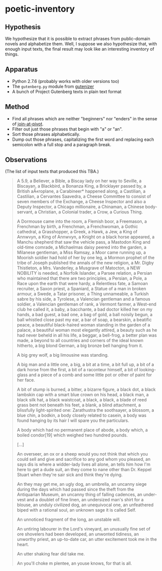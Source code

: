 poetic-inventory
================

Hypothesis
----------

We hypothesize that it is possible to extract phrases from public-domain novels
and alphabetize them.  Well, I suppose we also hypothesize that, with enough
input texts, the final result may look like an interesting inventory of things.

Apparatus
---------

*   Python 2.7.6 (probably works with older versions too)
*   The `gutenberg.py` module from [gutenizer](https://github.com/okfn/gutenizer/)
*   A bunch of Project Gutenberg texts in plain text format

Method
------

*   Find all phrases which are neither "beginners" nor "enders" in the sense
    of [join-at-pivot](../join-at-pivot/).
*   Filter out just those phrases that begin with "a" or "an".
*   Sort those phrases alphabetically.
*   Dump out those phrases, capitalizing the first word and replacing each
    semicolon with a full stop and a paragraph break.

Observations
------------

(The list of input texts that produced this TBA.)

> A 5.9, a Believer, a Bible, a Biscay lady on her way to Seville, a Biscayan, a Blackbird, a Bonanza King, a Bricklayer passed by, a British aÃ«roplane, a Carabineer* happened along, a Castilian, a Castilian, a Cervantes Saavedra, a Cheese Committee to consist of seven members of the Exchange, a Cheese Inspector and also a Deputy Inspector, a Chicago millionaire, a Chinaman, a Chinese body-servant, a Christian, a Colonial trader, a Crow, a Curious Thing.
> 
> A Dormouse came into the room, a Flemish boor, a Freemason, a Frenchman by birth, a Frenchman, a Frenchwoman, a Gothic cathedral, a Grasshopper, a Greek, a Hawk, a Jew, a King of Annwvyn, a King of Annwvyn, a Knight on a black horse appeared, a Manchu shepherd that saw the vehicle pass, a Mastodon King and old-time comrade, a Michaelmas daisy peered into the garden, a Milanese gentleman, a Miss Ramsay, a Moor came running up, a Moorish soldier had hold of her by one leg, a Mormon prophet of the tribe of Joseph published the annals of the new religion, a Mr. Digby Thistleton, a Mrs. Vanderley, a Musgrave of Matocton, a NEW NOBILITY is needed, a Norfolk Islander, a Parsee relation, a Persian who maintained that there are two principles, a Persian, a Pole, a Race upon the earth that were hardy, a Relentless fate, a Samoan recruiter, a Saxon priest, a Spaniard, a Statue of a man in broken armour, a Swede, a Tatar prisoner, a Thing unnameable, a Turkish sabre by his side, a Tyrolese, a Valencian gentleman and a famous soldier, a Valencian gentleman of rank, a Vermont farmer, a West-end club he called it, a baby, a bacchante, a bad doctor killed her on my hands, a bad guest, a bad one, a bag of gold, a ball noisily begun, a ball whistled close past my ear, a bar of soap, a bearskin, a beatific peace, a beautiful black-haired woman standing in the garden of a palace, a beautiful woman most elegantly attired, a beauty such as he had never beheld in all his life, a beggar, a bell-frog, a better plan was made, a beyond to all countries and corners of the ideal known hitherto, a big blond German, a big bronze bell hanging from it.
> 
> A big grey wolf, a big limousine was standing.
> 
> A big man and a little one, a big, a bit at a time, a bit full up, a bit of a dark horse from the first, a bit of a raconteur himself, a bit of looking-glass and a piece of a comb and some little pot or other of paint for her face.
> 
> A bit of stump is burned, a bitter, a bizarre figure, a black dot, a black lambskin cap with a smart blue crown on his head, a black man, a black silk hat, a black waistcoat, a black, a black, a blade of reed grass bent not beneath his feet, a blank, a blind attachment, a blissfully light-spirited one:  Zarathustra the soothsayer, a blossom, a blue chin, a bodkin, a body closely related to casein, a body was found hanging by its hair I will spare you the particulars.
> 
> A body which had no permanent place of abode, a body which, a boiled condor[19] which weighed two hundred pounds.
>
> [...]
>
> An overseer, an ox or a sheep would you not think that which you could sell and give and sacrifice to any god whom you pleased, an says dis is where a widder-lady lives all alone, an tells him how I'm here to get a dude suit, an they come to nane other than Dr. Keppel Stuart when they're sair sick and think they're dying.
> 
> An they may get me, an ugly dog, an umbrella, an uncanny siege during the days which had passed since the theft from the Antiquarian Museum, an uncanny thing of falling cadences, an under-vest and a doublet of fine linen, an undersized man's shirt for a blouse, an unduly civilized dog, an unequivocal one, an unfeathered biped with a rational soul, an unknown sage it is called Self.
> 
> An unnoticed fragment of the long, an unstable will.
> 
> An untiring labourer in the Lord's vineyard, an unusually fine set of ore shovelers had been developed, an unwonted tidiness, an unworthy priest, an up-to-date car, an utter excitement took me in the heart.
> 
> An utter shaking fear did take me.
> 
> An you'll choke m plentee, an youse knows, for that is all.
